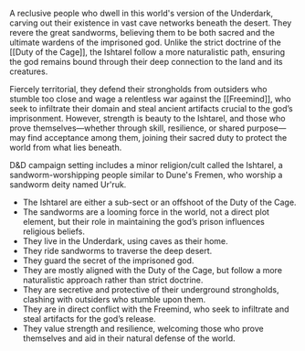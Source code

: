 A reclusive people who dwell in this world's version of the Underdark, carving out their existence in vast cave networks beneath the desert. They revere the great sandworms, believing them to be both sacred and the ultimate wardens of the imprisoned god. Unlike the strict doctrine of the [[Duty of the Cage]], the Ishtarel follow a more naturalistic path, ensuring the god remains bound through their deep connection to the land and its creatures.

Fiercely territorial, they defend their strongholds from outsiders who stumble too close and wage a relentless war against the [[Freemind]], who seek to infiltrate their domain and steal ancient artifacts crucial to the god’s imprisonment. However, strength is beauty to the Ishtarel, and those who prove themselves—whether through skill, resilience, or shared purpose—may find acceptance among them, joining their sacred duty to protect the world from what lies beneath.



D&D campaign setting includes a minor religion/cult called the Ishtarel, a sandworm-worshipping people similar to Dune's Fremen, who worship a sandworm deity named Ur'ruk.
- The Ishtarel are either a sub-sect or an offshoot of the Duty of the Cage.
- The sandworms are a looming force in the world, not a direct plot element, but their role in maintaining the god’s prison influences religious beliefs.
- They live in the Underdark, using caves as their home.
- They ride sandworms to traverse the deep desert.
- They guard the secret of the imprisoned god.
- They are mostly aligned with the Duty of the Cage, but follow a more naturalistic approach rather than strict doctrine.
- They are secretive and protective of their underground strongholds, clashing with outsiders who stumble upon them.
- They are in direct conflict with the Freemind, who seek to infiltrate and steal artifacts for the god’s release.
- They value strength and resilience, welcoming those who prove themselves and aid in their natural defense of the world.